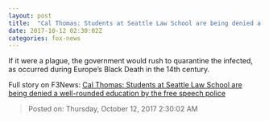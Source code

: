 ```yaml
---
layout: post
title:  "Cal Thomas: Students at Seattle Law School are being denied a well-rounded education by the free speech police"
date: 2017-10-12 02:30:02Z
categories: fox-news
---
```


If it were a plague, the government would rush to quarantine the infected, as occurred during Europe’s Black Death in the 14th century.


Full story on F3News: [Cal Thomas: Students at Seattle Law School are being denied a well-rounded education by the free speech police](http://www.f3nws.com/n/qb2WyC)

> Posted on: Thursday, October 12, 2017 2:30:02 AM

